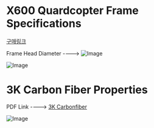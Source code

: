 # X600 Quardcopter Frame Specifications
[구매링크](https://speedyfpv.com/products/600mm-carbon-fiber-hexacopter-drone-frame-kit-new)

Frame Head Diameter ----> ![Image](https://github.com/user-attachments/assets/a8816f0e-c9cd-457e-9a2a-460e80d93ded)

![Image](https://github.com/user-attachments/assets/aa6162b1-8fa4-4870-9ff7-845a29fcbc3e)

# 3K Carbon Fiber Properties
PDF Link ----> [3K Carbonfiber](https://www.toraycma.com/wp-content/uploads/T300-Technical-Data-Sheet-1.pdf)

![Image](https://github.com/user-attachments/assets/3663f110-04fc-4eba-8452-f594c6447b24)

